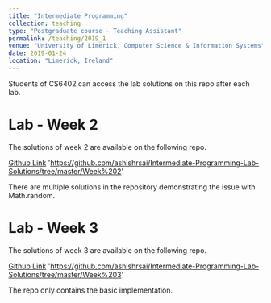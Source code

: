 ```yaml
---
title: "Intermediate Programming"
collection: teaching
type: "Postgraduate course - Teaching Assistant"
permalink: /teaching/2019_1
venue: "University of Limerick, Computer Science & Information Systems"
date: 2019-01-24
location: "Limerick, Ireland"
---
```


Students of CS6402 can access the lab solutions on this repo after each lab.


 Lab - Week 2
======
The solutions of week 2 are available on the following repo.

[Github Link](https://github.com/ashishrsai/Intermediate-Programming-Lab-Solutions/tree/master/Week%202)
 'https://github.com/ashishrsai/Intermediate-Programming-Lab-Solutions/tree/master/Week%202'

There are multiple solutions in the repository demonstrating the issue with Math.random.

Lab - Week 3
======
The solutions of week 3 are available on the following repo.

[Github Link](https://github.com/ashishrsai/Intermediate-Programming-Lab-Solutions/tree/master/Week%203)
'https://github.com/ashishrsai/Intermediate-Programming-Lab-Solutions/tree/master/Week%203'

The repo only contains the basic implementation.
